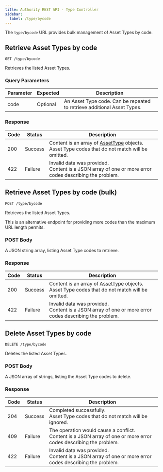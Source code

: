 ```yaml
---
title: Authority REST API - Type Controller
sidebar:
  label: /type/bycode
---
```


The `type/bycode` URL provides bulk management of Asset Types by code.

## Retrieve Asset Types by code

`GET /type/bycode`

Retrieves the listed Asset Types.

### Query Parameters

| Parameter | Expected | Description |
|-----------|----------|-------------|
| code      | Optional | An Asset Type code. Can be repeated to retrieve additional Asset Types. |

### Response

| Code | Status  | Description |
|------|---------|-------------|
| 200  | Success | Content is an array of [AssetType](../../proto/authority/#assettype) objects.<br>Asset Type codes that do not match will be omitted. |
| 422  | Failure | Invalid data was provided.<br>Content is a JSON array of one or more error codes describing the problem. |

## Retrieve Asset Types by code (bulk)

`POST /type/bycode`

Retrieves the listed Asset Types.

This is an alternative endpoint for providing more codes than the maximum URL length permits.

### POST Body

A JSON string array, listing Asset Type codes to retrieve.

### Response

| Code | Status  | Description |
|------|---------|-------------|
| 200  | Success | Content is an array of [AssetType](../../proto/authority/#assettype) objects.<br>Asset Type codes that do not match will be omitted. |
| 422  | Failure | Invalid data was provided.<br>Content is a JSON array of one or more error codes describing the problem. |

## Delete Asset Types by code

`DELETE /type/bycode`

Deletes the listed Asset Types.

### POST Body

A JSON array of strings, listing the Asset Type codes to delete.

### Response

| Code | Status  | Description |
|------|---------|-------------|
| 204  | Success | Completed successfully.<br>Asset Type codes that do not match will be ignored. |
| 409  | Failure | The operation would cause a conflict.<br>Content is a JSON array of one or more error codes describing the problem. |
| 422  | Failure | Invalid data was provided.<br>Content is a JSON array of one or more error codes describing the problem. |
